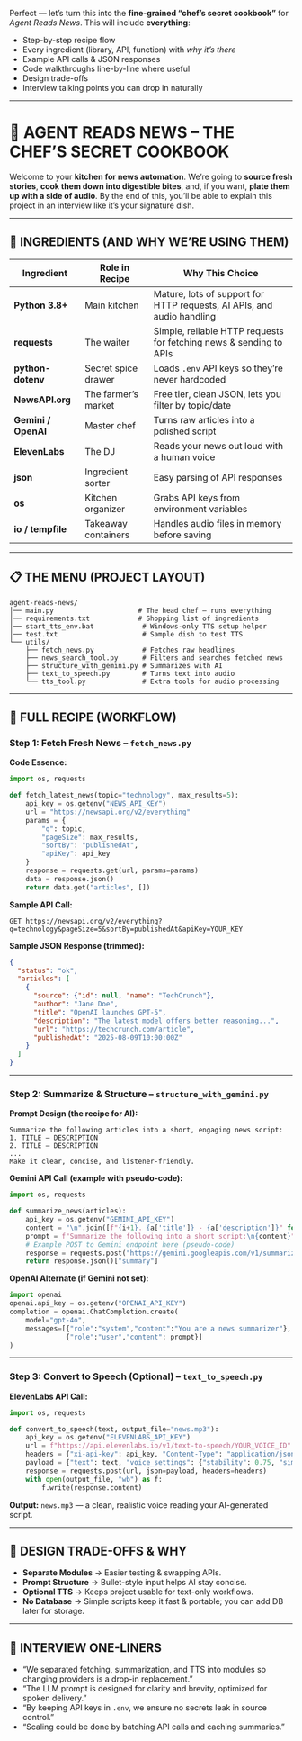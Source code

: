Perfect — let’s turn this into the **fine-grained “chef’s secret cookbook”** for *Agent Reads News*.
This will include **everything**:

* Step-by-step recipe flow
* Every ingredient (library, API, function) with *why it’s there*
* Example API calls & JSON responses
* Code walkthroughs line-by-line where useful
* Design trade-offs
* Interview talking points you can drop in naturally

---

# 📰 AGENT READS NEWS – THE CHEF’S SECRET COOKBOOK

Welcome to your **kitchen for news automation**.
We’re going to **source fresh stories**, **cook them down into digestible bites**, and, if you want, **plate them up with a side of audio**.
By the end of this, you’ll be able to explain this project in an interview like it’s your signature dish.

---

## 🛒 INGREDIENTS (AND WHY WE’RE USING THEM)

| Ingredient          | Role in Recipe      | Why This Choice                                                        |
| ------------------- | ------------------- | ---------------------------------------------------------------------- |
| **Python 3.8+**     | Main kitchen        | Mature, lots of support for HTTP requests, AI APIs, and audio handling |
| **requests**        | The waiter          | Simple, reliable HTTP requests for fetching news & sending to APIs     |
| **python-dotenv**   | Secret spice drawer | Loads `.env` API keys so they’re never hardcoded                       |
| **NewsAPI.org**     | The farmer’s market | Free tier, clean JSON, lets you filter by topic/date                   |
| **Gemini / OpenAI** | Master chef         | Turns raw articles into a polished script                              |
| **ElevenLabs**      | The DJ              | Reads your news out loud with a human voice                            |
| **json**            | Ingredient sorter   | Easy parsing of API responses                                          |
| **os**              | Kitchen organizer   | Grabs API keys from environment variables                              |
| **io / tempfile**   | Takeaway containers | Handles audio files in memory before saving                            |

---

## 📋 THE MENU (PROJECT LAYOUT)

```
agent-reads-news/
│── main.py                     # The head chef – runs everything
│── requirements.txt            # Shopping list of ingredients
│── start_tts_env.bat            # Windows-only TTS setup helper
│── test.txt                     # Sample dish to test TTS
└── utils/
    ├── fetch_news.py            # Fetches raw headlines
    ├── news_search_tool.py      # Filters and searches fetched news
    ├── structure_with_gemini.py # Summarizes with AI
    ├── text_to_speech.py        # Turns text into audio
    └── tts_tool.py              # Extra tools for audio processing
```

---

## 📜 FULL RECIPE (WORKFLOW)

### **Step 1: Fetch Fresh News** – `fetch_news.py`

**Code Essence:**

```python
import os, requests

def fetch_latest_news(topic="technology", max_results=5):
    api_key = os.getenv("NEWS_API_KEY")
    url = "https://newsapi.org/v2/everything"
    params = {
        "q": topic,
        "pageSize": max_results,
        "sortBy": "publishedAt",
        "apiKey": api_key
    }
    response = requests.get(url, params=params)
    data = response.json()
    return data.get("articles", [])
```

**Sample API Call:**

```
GET https://newsapi.org/v2/everything?q=technology&pageSize=5&sortBy=publishedAt&apiKey=YOUR_KEY
```

**Sample JSON Response (trimmed):**

```json
{
  "status": "ok",
  "articles": [
    {
      "source": {"id": null, "name": "TechCrunch"},
      "author": "Jane Doe",
      "title": "OpenAI launches GPT-5",
      "description": "The latest model offers better reasoning...",
      "url": "https://techcrunch.com/article",
      "publishedAt": "2025-08-09T10:00:00Z"
    }
  ]
}
```

---

### **Step 2: Summarize & Structure** – `structure_with_gemini.py`

**Prompt Design (the recipe for AI):**

```
Summarize the following articles into a short, engaging news script:
1. TITLE – DESCRIPTION
2. TITLE – DESCRIPTION
...
Make it clear, concise, and listener-friendly.
```

**Gemini API Call (example with pseudo-code):**

```python
import os, requests

def summarize_news(articles):
    api_key = os.getenv("GEMINI_API_KEY")
    content = "\n".join([f"{i+1}. {a['title']} - {a['description']}" for i,a in enumerate(articles)])
    prompt = f"Summarize the following into a short script:\n{content}"
    # Example POST to Gemini endpoint here (pseudo-code)
    response = requests.post("https://gemini.googleapis.com/v1/summarize", headers=..., json=...)
    return response.json()["summary"]
```

**OpenAI Alternate (if Gemini not set):**

```python
import openai
openai.api_key = os.getenv("OPENAI_API_KEY")
completion = openai.ChatCompletion.create(
    model="gpt-4o",
    messages=[{"role":"system","content":"You are a news summarizer"},
              {"role":"user","content": prompt}]
)
```

---

### **Step 3: Convert to Speech (Optional)** – `text_to_speech.py`

**ElevenLabs API Call:**

```python
import os, requests

def convert_to_speech(text, output_file="news.mp3"):
    api_key = os.getenv("ELEVENLABS_API_KEY")
    url = f"https://api.elevenlabs.io/v1/text-to-speech/YOUR_VOICE_ID"
    headers = {"xi-api-key": api_key, "Content-Type": "application/json"}
    payload = {"text": text, "voice_settings": {"stability": 0.75, "similarity_boost": 0.85}}
    response = requests.post(url, json=payload, headers=headers)
    with open(output_file, "wb") as f:
        f.write(response.content)
```

**Output:**
`news.mp3` — a clean, realistic voice reading your AI-generated script.

---

## 🎨 DESIGN TRADE-OFFS & WHY

* **Separate Modules** → Easier testing & swapping APIs.
* **Prompt Structure** → Bullet-style input helps AI stay concise.
* **Optional TTS** → Keeps project usable for text-only workflows.
* **No Database** → Simple scripts keep it fast & portable; you can add DB later for storage.

---

## 💬 INTERVIEW ONE-LINERS

* “We separated fetching, summarization, and TTS into modules so changing providers is a drop-in replacement.”
* “The LLM prompt is designed for clarity and brevity, optimized for spoken delivery.”
* “By keeping API keys in `.env`, we ensure no secrets leak in source control.”
* “Scaling could be done by batching API calls and caching summaries.”


